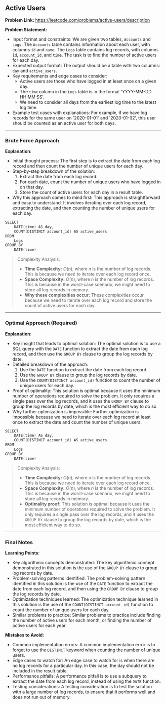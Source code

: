 ## Active Users
**Problem Link:** https://leetcode.com/problems/active-users/description

**Problem Statement:**
- Input format and constraints: We are given two tables, `Accounts` and `Logs`. The `Accounts` table contains information about each user, with columns `id` and `name`. The `Logs` table contains log records, with columns `id`, `account_id`, and `time`. The task is to find the number of active users for each day.
- Expected output format: The output should be a table with two columns: `day` and `active_users`.
- Key requirements and edge cases to consider: 
    - Active users are those who have logged in at least once on a given day.
    - The `time` column in the `Logs` table is in the format 'YYYY-MM-DD HH:MM:SS'.
    - We need to consider all days from the earliest log time to the latest log time.
- Example test cases with explanations: For example, if we have log records for the same user on '2020-01-01' and '2020-01-02', this user should be counted as an active user for both days.

---

### Brute Force Approach

**Explanation:**
- Initial thought process: The first step is to extract the date from each log record and then count the number of unique users for each day.
- Step-by-step breakdown of the solution: 
    1. Extract the date from each log record.
    2. For each date, count the number of unique users who have logged in on that day.
    3. Store the count of active users for each day in a result table.
- Why this approach comes to mind first: This approach is straightforward and easy to understand. It involves iterating over each log record, extracting the date, and then counting the number of unique users for each day.

```cpp
SELECT 
    DATE(time) AS day,
    COUNT(DISTINCT account_id) AS active_users
FROM 
    Logs
GROUP BY 
    DATE(time)
```

> Complexity Analysis:
> - **Time Complexity:** $O(n)$, where $n$ is the number of log records. This is because we need to iterate over each log record once.
> - **Space Complexity:** $O(n)$, where $n$ is the number of log records. This is because in the worst-case scenario, we might need to store all log records in memory.
> - **Why these complexities occur:** These complexities occur because we need to iterate over each log record and store the count of active users for each day.

---

### Optimal Approach (Required)

**Explanation:**
- Key insight that leads to optimal solution: The optimal solution is to use a SQL query with the `DATE` function to extract the date from each log record, and then use the `GROUP BY` clause to group the log records by date.
- Detailed breakdown of the approach: 
    1. Use the `DATE` function to extract the date from each log record.
    2. Use the `GROUP BY` clause to group the log records by date.
    3. Use the `COUNT(DISTINCT account_id)` function to count the number of unique users for each day.
- Proof of optimality: This solution is optimal because it uses the minimum number of operations required to solve the problem. It only requires a single pass over the log records, and it uses the `GROUP BY` clause to group the log records by date, which is the most efficient way to do so.
- Why further optimization is impossible: Further optimization is impossible because we need to iterate over each log record at least once to extract the date and count the number of unique users.

```cpp
SELECT 
    DATE(time) AS day,
    COUNT(DISTINCT account_id) AS active_users
FROM 
    Logs
GROUP BY 
    DATE(time)
```

> Complexity Analysis:
> - **Time Complexity:** $O(n)$, where $n$ is the number of log records. This is because we need to iterate over each log record once.
> - **Space Complexity:** $O(n)$, where $n$ is the number of log records. This is because in the worst-case scenario, we might need to store all log records in memory.
> - **Optimality proof:** This solution is optimal because it uses the minimum number of operations required to solve the problem. It only requires a single pass over the log records, and it uses the `GROUP BY` clause to group the log records by date, which is the most efficient way to do so.

---

### Final Notes

**Learning Points:**
- Key algorithmic concepts demonstrated: The key algorithmic concept demonstrated in this solution is the use of the `GROUP BY` clause to group log records by date.
- Problem-solving patterns identified: The problem-solving pattern identified in this solution is the use of the `DATE` function to extract the date from each log record, and then using the `GROUP BY` clause to group the log records by date.
- Optimization techniques learned: The optimization technique learned in this solution is the use of the `COUNT(DISTINCT account_id)` function to count the number of unique users for each day.
- Similar problems to practice: Similar problems to practice include finding the number of active users for each month, or finding the number of active users for each year.

**Mistakes to Avoid:**
- Common implementation errors: A common implementation error is to forget to use the `DISTINCT` keyword when counting the number of unique users.
- Edge cases to watch for: An edge case to watch for is when there are no log records for a particular day. In this case, the day should not be included in the result table.
- Performance pitfalls: A performance pitfall is to use a subquery to extract the date from each log record, instead of using the `DATE` function.
- Testing considerations: A testing consideration is to test the solution with a large number of log records, to ensure that it performs well and does not run out of memory.